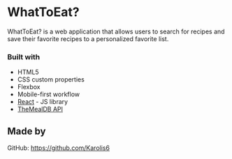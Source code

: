 # WhatToEat?

WhatToEat? is a web application that allows users to search for recipes and save their favorite recipes to a personalized favorite list.

### Built with

- HTML5
- CSS custom properties
- Flexbox
- Mobile-first workflow
- [React](https://reactjs.org/) - JS library
- [TheMealDB API](https://www.themealdb.com/api.php)

## Made by

GitHub: https://github.com/Karolis6
